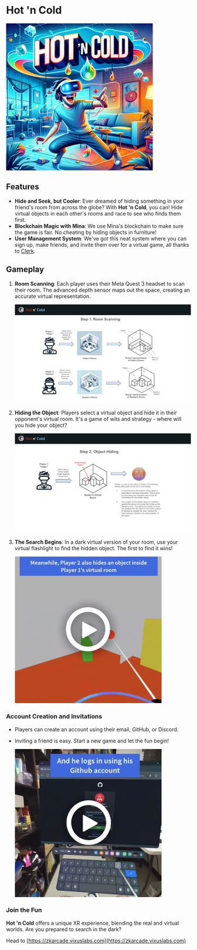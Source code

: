 # Hot 'n Cold

<img width="400" height="400" alt="logo" src="./img/HotnCold-Banner.png"/>

## Features

- **Hide and Seek, but Cooler**: Ever dreamed of hiding something in your friend's room from across the globe? With **Hot 'n Cold**, you can! Hide virtual objects in each other's rooms and race to see who finds them first.
- **Blockchain Magic with Mina**: We use Mina's blockchain to make sure the game is fair. No cheating by hiding objects in furniture!
- **User Management System**: We've got this neat system where you can sign up, make friends, and invite them over for a virtual game, all thanks to [Clerk](https://clerk.com/).

## Gameplay

1. **Room Scanning**: Each player uses their Meta Quest 3 headset to scan their room. The advanced depth sensor maps out the space, creating an accurate virtual representation.

   <img width="500" alt="logo" src="./img/HotnCold-Architecture-Step1-Room-Scanning.jpg"/>

2. **Hiding the Object**: Players select a virtual object and hide it in their opponent's virtual room. It's a game of wits and strategy - where will you hide your object?

   <img width="500" alt="logo" src="./img/HotnCold-Architecture-Step2-Object-Hiding.jpg"/>

3. **The Search Begins**: In a dark virtual version of your room, use your virtual flashlight to find the hidden object. The first to find it wins!

   [<img width="400" alt="logo" src="./img/HotnCold-Thumbnail-01.png"/>](https://youtu.be/0D224V3nmfM)

### Account Creation and Invitations

- Players can create an account using their email, GitHub, or Discord.
- Inviting a friend is easy. Start a new game and let the fun begin!

  [<img width="400" alt="logo" src="./img/HotnCold-Thumbnail-02.png"/>](https://youtu.be/zaE0gExhPO8)

### Join the Fun

**Hot 'n Cold** offers a unique XR experience, blending the real and virtual worlds. Are you prepared to search in the dark?

Head to [https://zkarcade.vixuslabs.com](https://zkarcade.vixuslabs.com)
